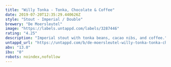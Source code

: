 ```yaml
---
title: "Willy Tonka - Tonka, Chocolate & Coffee"
date: 2019-07-20T12:35:29.440626Z
style: "Stout - Imperial / Double"
brewery: "De Moersleutel"
image: "https://labels.untappd.com/labels/3287446"
rating: "4.25"
description: "Imperial stout with tonka beans, cacao nibs, and coffee."
untappd_url: "https://untappd.com/b/de-moersleutel-willy-tonka-tonka-chocolate-and-coffee/3287446"
abv: "13.0"
ibu: "0"
robots: noindex,nofollow
---
```

